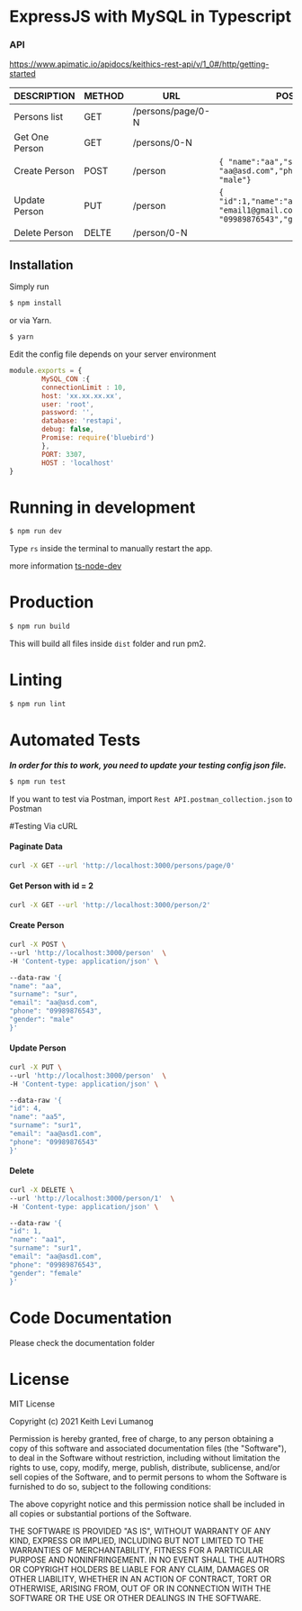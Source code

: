 # ExpressJS with MySQL in Typescript

### API
https://www.apimatic.io/apidocs/keithics-rest-api/v/1_0#/http/getting-started


| DESCRIPTION | METHOD | URL | POST JSON PARAMS |
| ------ | ------ |------ |------ |
| Persons list | GET | /persons/page/0-N | |
| Get One Person | GET | /persons/0-N | |
| Create Person | POST | /person | `{ "name":"aa","surname":"sur","email": "aa@asd.com","phone": "09989876543","gender": "male"}`
| Update Person | PUT | /person | `{ "id":1,"name":"aa1","surname":"sur1","email": "email1@gmail.com","phone": "09989876543","gender": "male"}`
| Delete Person | DELTE | /person/0-N | |

## Installation

Simply run
```bash
$ npm install 
```

or via Yarn.
```bash
$ yarn 
```
Edit the config file depends on your server environment
```javascript
module.exports = {
        MySQL_CON :{
        connectionLimit : 10,
        host: 'xx.xx.xx.xx',
        user: 'root',
        password: '',
        database: 'restapi',
        debug: false,
        Promise: require('bluebird')
        },
        PORT: 3307,
        HOST : 'localhost'
}

```

# Running in development
```bash
$ npm run dev
```

Type `rs` inside the terminal to manually restart the app.

more information [ts-node-dev](https://www.npmjs.com/package/ts-node-dev)

# Production

```bash
$ npm run build
```
This will build all files inside `dist` folder and run pm2.

# Linting

```bash
$ npm run lint
```

# Automated Tests
**_In order for this to work, you need to update your testing config json file._**

```bash
$ npm run test
```

If you want to test via Postman, import `Rest API.postman_collection.json` to Postman

#Testing Via cURL

#### Paginate Data
```bash
curl -X GET --url 'http://localhost:3000/persons/page/0'
````

#### Get Person with id = 2
```bash
curl -X GET --url 'http://localhost:3000/person/2'
````

#### Create Person
```bash
curl -X POST \
--url 'http://localhost:3000/person'  \
-H 'Content-type: application/json' \

--data-raw '{
"name": "aa",
"surname": "sur",
"email": "aa@asd.com",
"phone": "09989876543",
"gender": "male"
}'
````

#### Update Person
```bash
curl -X PUT \
--url 'http://localhost:3000/person'  \
-H 'Content-type: application/json' \

--data-raw '{
"id": 4,
"name": "aa5",
"surname": "sur1",
"email": "aa@asd1.com",
"phone": "09989876543"
}'
````

#### Delete
```bash
curl -X DELETE \
--url 'http://localhost:3000/person/1'  \
-H 'Content-type: application/json' \

--data-raw '{
"id": 1,
"name": "aa1",
"surname": "sur1",
"email": "aa@asd1.com",
"phone": "09989876543",
"gender": "female"
}'
````

# Code Documentation
Please check the documentation folder

 
# License

MIT License

Copyright (c) 2021 Keith Levi Lumanog

Permission is hereby granted, free of charge, to any person obtaining a copy
of this software and associated documentation files (the "Software"), to deal
in the Software without restriction, including without limitation the rights
to use, copy, modify, merge, publish, distribute, sublicense, and/or sell
copies of the Software, and to permit persons to whom the Software is
furnished to do so, subject to the following conditions:

The above copyright notice and this permission notice shall be included in all
copies or substantial portions of the Software.

THE SOFTWARE IS PROVIDED "AS IS", WITHOUT WARRANTY OF ANY KIND, EXPRESS OR
IMPLIED, INCLUDING BUT NOT LIMITED TO THE WARRANTIES OF MERCHANTABILITY,
FITNESS FOR A PARTICULAR PURPOSE AND NONINFRINGEMENT. IN NO EVENT SHALL THE
AUTHORS OR COPYRIGHT HOLDERS BE LIABLE FOR ANY CLAIM, DAMAGES OR OTHER
LIABILITY, WHETHER IN AN ACTION OF CONTRACT, TORT OR OTHERWISE, ARISING FROM,
OUT OF OR IN CONNECTION WITH THE SOFTWARE OR THE USE OR OTHER DEALINGS IN THE
SOFTWARE.



[https://github.com/microsoft/TypeScript-Node-Starter]: https://github.com/microsoft/TypeScript-Node-Starter
